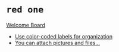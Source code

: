 # `red one`

[Welcome Board](../README.md)

- [Use color-coded labels for organization](../Intermediate/Use_color-coded_labels_for_organization.md)
- [You can attach pictures and files...](../Basics/You_can_attach_pictures_and_files.md)
